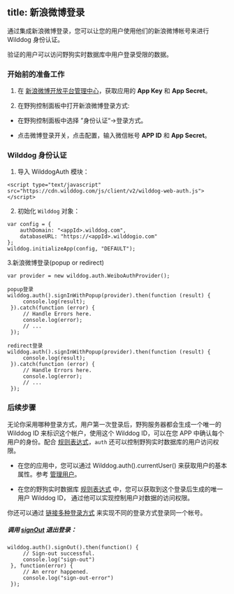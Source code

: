 title:  新浪微博登录
---

通过集成新浪微博登录，您可以让您的用户使用他们的新浪微博帐号来进行 Wilddog 身份认证。


验证的用户可以访问野狗实时数据库中用户登录受限的数据。

### 开始前的准备工作
1. 在 [新浪微博开放平台管理中心](http://open.weibo.com/apps)，获取应用的 **App Key** 和 **App Secret**。

2. 在野狗控制面板中打开新浪微博登录方式:

 * 在野狗控制面板中选择 ”身份认证“->登录方式。

 * 点击微博登录开关，点击配置，输入微信帐号 **APP ID** 和 **App Secret**。

### Wilddog 身份认证

1. 导入 WilddogAuth 模块：

 ```
<script type="text/javascript" src="https://cdn.wilddog.com/js/client/v2/wilddog-web-auth.js"></script>

 ```
2. 初始化 `Wilddog` 对象：
 ```
var config = {
     authDomain: "<appId>.wilddog.com",
     databaseURL: "https://<appId>.wilddogio.com"
 };
 wilddog.initializeApp(config, "DEFAULT");
 ```
3.新浪微博登录(popup or redirect)

```
var provider = new wilddog.auth.WeiboAuthProvider();

popup登录
wilddog.auth().signInWithPopup(provider).then(function (result) {
     console.log(result);
 }).catch(function (error) {
     // Handle Errors here.
     console.log(error);
     // ...
 });

redirect登录
wilddog.auth().signInWithPopup(provider).then(function (result) {
     console.log(result);    
 }).catch(function (error) {
     // Handle Errors here.
     console.log(error);
     // ...
 });
```

### 后续步骤

无论你采用哪种登录方式，用户第一次登录后，野狗服务器都会生成一个唯一的 Wilddog ID 来标识这个帐户，使用这个 Wilddog ID，可以在您 APP 中确认每个用户的身份。配合 [规则表达式]()，`auth` 还可以控制野狗实时数据库的用户访问权限。

* 在您的应用中，您可以通过 Wilddog.auth().currentUser() 来获取用户的基本属性。参考 [管理用户]()。

* 在您的野狗实时数据库 [规则表达式]() 中，您可以获取到这个登录后生成的唯一用户 Wilddog ID， 通过他可以实现控制用户对数据的访问权限。

你还可以通过 [链接多种登录方式]() 来实现不同的登录方式登录同一个帐号。


##### 调用 [signOut]() 退出登录：

```
wilddog.auth().signOut().then(function() {
     // Sign-out successful.
     console.log("sign-out")
 }, function(error) {
     // An error happened.
     console.log("sign-out-error")
 });

```



